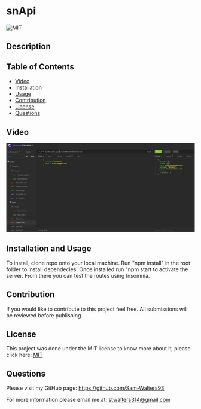 # snApi

  ![MIT](https://img.shields.io/badge/License-MIT-green)

  ## Description
  

  ## Table of Contents
  * [Video](#Video)
  * [Installation](#installation)
  * [Usage](#usage)
  * [Contribution](#contribution)
  * [License](#license)
  * [Questions](#questions)

  ## Video

 [![Walkthrough Video](img\Capture.PNG)](https://drive.google.com/file/d/1GELUXFJ5nMMXz9IcOj2mRd_HjEFngzr6/view)

 

  
  ## Installation and Usage
 To install, clone repo onto your local machine. Run "npm install" in the root folder to install dependecies. Once installed run "npm   start to activate the server. From there you can test the routes using Insomnia. 
  

  ## Contribution
  If you would like to contribute to this project feel free. All submissions will be reviewed before publishing. 

  ## License
  This project was done under the MIT license to know more about it, please click here: [MIT](https://choosealicense.com/licenses/mit/)

  ## Questions
  Please visit my GitHub page: https://github.com/Sam-Walters93
  
  For more information please email me at: stwalters314@gmail.com
